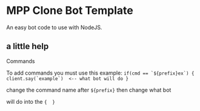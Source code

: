 # MPP Clone Bot Template
An easy bot code to use with NodeJS.

## a little help
Commands

To add commands you must use this example:
```if(cmd == `${prefix}ex`) { 
	client.say(`example`)  <-- what bot will do
}```

change the command name after `${prefix}` then change what bot

will do into the `{  }`
